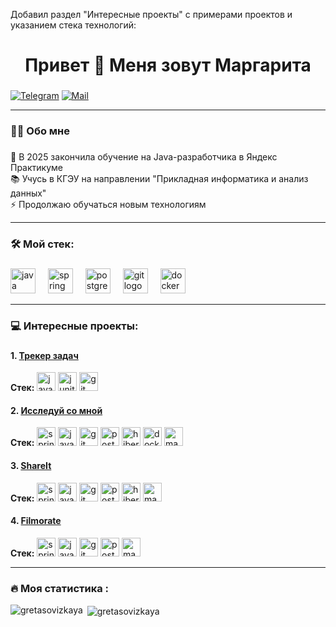 Добавил раздел "Интересные проекты" с примерами проектов и указанием стека технологий:

<h1 align="center">Привет 👋 Меня зовут Маргарита</h1>

###

[![Telegram](https://img.shields.io/badge/Telegram-orange?logo=telegram&logoColor=white)](https://t.me/desyatkina_m) [![Mail](https://img.shields.io/badge/Email-red?logo=gmail&logoColor=white)](mailto:desgreta14@gmail.com)

---

###

<h3 align="left">👩‍💻  Обо мне</h3>

###

<p align="left">🔭 В 2025 закончила обучение на Java-разработчика в Яндекс Практикуме<br>📚 Учусь в КГЭУ на направлении "Прикладная информатика и анализ данных"<br>⚡ Продолжаю обучаться новым технологиям</p>

---

###

<h3 align="left">🛠 Мой стек:</h3>

###

<div align="left">
  <img src="https://cdn.jsdelivr.net/gh/devicons/devicon/icons/java/java-original-wordmark.svg" height="40" alt="java logo"  />
  <img width="12" />
  <img src="https://cdn.jsdelivr.net/gh/devicons/devicon/icons/spring/spring-original-wordmark.svg" height="40" alt="spring logo"  />
  <img width="12" />
  <img src="https://cdn.jsdelivr.net/gh/devicons/devicon/icons/postgresql/postgresql-original-wordmark.svg" height="40" alt="postgresql logo"  />
  <img width="12" />
  <img src="https://cdn.jsdelivr.net/gh/devicons/devicon/icons/git/git-original-wordmark.svg" height="40" alt="git logo"  />
  <img width="12" />
  <img src="https://cdn.jsdelivr.net/gh/devicons/devicon/icons/docker/docker-plain-wordmark.svg" height="40" alt="docker logo"  />
</div>

---

###

<h3 align="left">💻 Интересные проекты:</h3>

###

#### 1. [Трекер задач](https://github.com/GretaSovizkaya/TaskManager)
**Стек:** 
<img src="https://cdn.jsdelivr.net/gh/devicons/devicon/icons/java/java-original-wordmark.svg" height="30" alt="java logo" />
<img src="https://cdn.jsdelivr.net/gh/devicons/devicon/icons/junit/junit-plain-wordmark.svg" height="30" alt="junit logo" />
<img src="https://cdn.jsdelivr.net/gh/devicons/devicon/icons/git/git-original-wordmark.svg" height="30" alt="git logo" />

#### 2. [Исследуй со мной](https://github.com/GretaSovizkaya/explore-with-me) 
**Стек:** 
<img src="https://cdn.jsdelivr.net/gh/devicons/devicon/icons/spring/spring-original-wordmark.svg" height="30" alt="spring logo" />
<img src="https://cdn.jsdelivr.net/gh/devicons/devicon/icons/java/java-original-wordmark.svg" height="30" alt="java logo" />
<img src="https://cdn.jsdelivr.net/gh/devicons/devicon/icons/git/git-original-wordmark.svg" height="30" alt="git logo" />
<img src="https://cdn.jsdelivr.net/gh/devicons/devicon/icons/postgresql/postgresql-original-wordmark.svg" height="30" alt="postgresql logo" />
<img src="https://cdn.jsdelivr.net/gh/devicons/devicon/icons/hibernate/hibernate-original-wordmark.svg" height="30" alt="hibernate logo" />
<img src="https://cdn.jsdelivr.net/gh/devicons/devicon/icons/docker/docker-plain-wordmark.svg" height="30" alt="docker logo" />
<img src="https://cdn.jsdelivr.net/gh/devicons/devicon/icons/maven/maven-plain-wordmark.svg" height="30" alt="maven logo" />

#### 3. [ShareIt](https://github.com/GretaSovizkaya/shareIt)
**Стек:** 
<img src="https://cdn.jsdelivr.net/gh/devicons/devicon/icons/spring/spring-original-wordmark.svg" height="30" alt="spring logo" />
<img src="https://cdn.jsdelivr.net/gh/devicons/devicon/icons/java/java-original-wordmark.svg" height="30" alt="java logo" />
<img src="https://cdn.jsdelivr.net/gh/devicons/devicon/icons/git/git-original-wordmark.svg" height="30" alt="git logo" />
<img src="https://cdn.jsdelivr.net/gh/devicons/devicon/icons/postgresql/postgresql-original-wordmark.svg" height="30" alt="postgresql logo" />
<img src="https://cdn.jsdelivr.net/gh/devicons/devicon/icons/hibernate/hibernate-original-wordmark.svg" height="30" alt="hibernate logo" />
<img src="https://cdn.jsdelivr.net/gh/devicons/devicon/icons/maven/maven-plain-wordmark.svg" height="30" alt="maven logo" />

#### 4. [Filmorate](https://github.com/GretaSovizkaya/filmorate)
**Стек:** 
<img src="https://cdn.jsdelivr.net/gh/devicons/devicon/icons/spring/spring-original-wordmark.svg" height="30" alt="spring logo" />
<img src="https://cdn.jsdelivr.net/gh/devicons/devicon/icons/java/java-original-wordmark.svg" height="30" alt="java logo" />
<img src="https://cdn.jsdelivr.net/gh/devicons/devicon/icons/git/git-original-wordmark.svg" height="30" alt="git logo" />
<img src="https://cdn.jsdelivr.net/gh/devicons/devicon/icons/postgresql/postgresql-original-wordmark.svg" height="30" alt="postgresql logo" />
<img src="https://cdn.jsdelivr.net/gh/devicons/devicon/icons/maven/maven-plain-wordmark.svg" height="30" alt="maven logo" />

---

###

<h3 align="left">🔥   Моя статистика :</h3>

<p><img align="left" src="https://github-readme-stats.vercel.app/api/top-langs?username=gretasovizkaya&show_icons=true&locale=en&layout=compact" alt="gretasovizkaya" /></p>

<p>&nbsp;<img align="center" src="https://github-readme-stats.vercel.app/api?username=gretasovizkaya&show_icons=true&locale=en" alt="gretasovizkaya" /></p>

###

